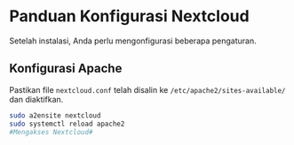 # Panduan Konfigurasi Nextcloud

Setelah instalasi, Anda perlu mengonfigurasi beberapa pengaturan.

## Konfigurasi Apache
Pastikan file `nextcloud.conf` telah disalin ke `/etc/apache2/sites-available/` dan diaktifkan.

```bash
sudo a2ensite nextcloud
sudo systemctl reload apache2
#Mengakses Nextcloud#

